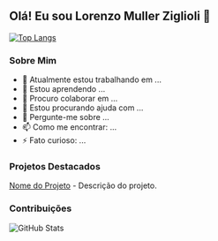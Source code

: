 ## Olá! Eu sou Lorenzo Muller Ziglioli 👋

[![Top Langs](https://github-readme-stats.vercel.app/api/top-langs/?username=Lo-Zig&layout=compact)](https://github.com/Lo-Zig/github-readme-stats)

### Sobre Mim
- 🔭 Atualmente estou trabalhando em ...
- 🌱 Estou aprendendo ...
- 👯 Procuro colaborar em ...
- 🤔 Estou procurando ajuda com ...
- 💬 Pergunte-me sobre ...
- 📫 Como me encontrar: ...
- ⚡ Fato curioso: ...

### Projetos Destacados
[Nome do Projeto](link_do_projeto) - Descrição do projeto.

### Contribuições
![GitHub Stats](https://github-readme-stats.vercel.app/api?username=Lo-Zig&show_icons=true)

